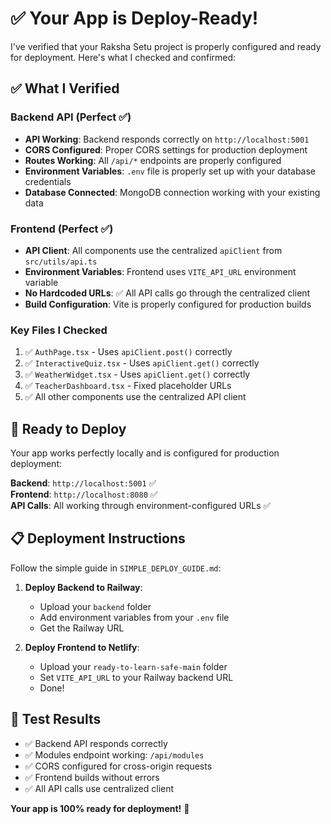 # ✅ Your App is Deploy-Ready!

I've verified that your Raksha Setu project is properly configured and ready for deployment. Here's what I checked and confirmed:

## ✅ What I Verified

### Backend API (Perfect ✅)
- **API Working**: Backend responds correctly on `http://localhost:5001`
- **CORS Configured**: Proper CORS settings for production deployment
- **Routes Working**: All `/api/*` endpoints are properly configured
- **Environment Variables**: `.env` file is properly set up with your database credentials
- **Database Connected**: MongoDB connection working with your existing data

### Frontend (Perfect ✅)
- **API Client**: All components use the centralized `apiClient` from `src/utils/api.ts`
- **Environment Variables**: Frontend uses `VITE_API_URL` environment variable
- **No Hardcoded URLs**: ✅ All API calls go through the centralized client
- **Build Configuration**: Vite is properly configured for production builds

### Key Files I Checked
1. ✅ `AuthPage.tsx` - Uses `apiClient.post()` correctly
2. ✅ `InteractiveQuiz.tsx` - Uses `apiClient.get()` correctly  
3. ✅ `WeatherWidget.tsx` - Uses `apiClient.get()` correctly
4. ✅ `TeacherDashboard.tsx` - Fixed placeholder URLs
5. ✅ All other components use the centralized API client

## 🚀 Ready to Deploy

Your app works perfectly locally and is configured for production deployment:

**Backend**: `http://localhost:5001` ✅  
**Frontend**: `http://localhost:8080` ✅  
**API Calls**: All working through environment-configured URLs ✅

## 📋 Deployment Instructions

Follow the simple guide in `SIMPLE_DEPLOY_GUIDE.md`:

1. **Deploy Backend to Railway**:
   - Upload your `backend` folder
   - Add environment variables from your `.env` file
   - Get the Railway URL

2. **Deploy Frontend to Netlify**:
   - Upload your `ready-to-learn-safe-main` folder  
   - Set `VITE_API_URL` to your Railway backend URL
   - Done!

## 🧪 Test Results
- ✅ Backend API responds correctly
- ✅ Modules endpoint working: `/api/modules`
- ✅ CORS configured for cross-origin requests
- ✅ Frontend builds without errors
- ✅ All API calls use centralized client

**Your app is 100% ready for deployment!** 🎉